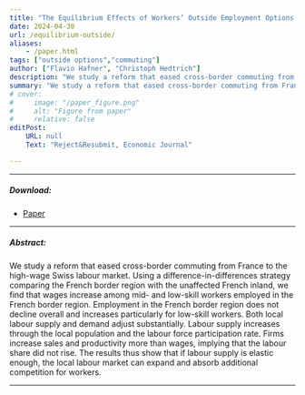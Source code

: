 ```yaml
---
title: "The Equilibrium Effects of Workers’ Outside Employment Options: Evidence from a Labour Market Integration" 
date: 2024-04-30
url: /equilibrium-outside/
aliases: 
    - /paper.html
tags: ["outside options","commuting"]
author: ["Flavio Hafner", "Christoph Hedtrich"]
description: "We study a reform that eased cross-border commuting from France to the high-wage Swiss labor market. The results thus show that if labour supply is elastic enough, the local labour market can expand and absorb additional competition for workers."
summary: "We study a reform that eased cross-border commuting from France to the high-wage Swiss labor market. The results thus show that if labour supply is elastic enough, the local labour market can expand and absorb additional competition for workers."
# cover:
#     image: "/paper_figure.png"
#     alt: "Figure from paper"
#     relative: false
editPost:
    URL: null
    Text: "Reject&Resubmit, Economic Journal"

---
```


---

##### Download:

- [Paper](equilibrium-outside.pdf)
<!-- - [Online appendix](appendix.pdf) -->
<!-- - [Code and data](https://github.com/paper_repo) -->

---

##### Abstract:

We study a reform that eased cross-border commuting from France to the high-wage Swiss labour market. Using a difference-in-differences strategy comparing the French border region with the unaffected French inland, we find that wages increase among mid- and low-skill workers employed in the French border region. Employment in the French border region does not decline overall and increases particularly for low-skill workers. Both local labour supply and demand adjust substantially. Labour supply increases through the local population and the labour force participation rate. Firms increase sales and productivity more than wages, implying that the labour share did not rise. The results thus show that if labour supply is elastic enough, the local labour market can expand and absorb additional competition for workers.

---

<!-- ##### Figure X:  Figure title

![](/figurex.png)

---

##### Citation

Author 1, Author 2. Year. "Title." *Journal* Volume (Issue): First page–Last page. https://doi.org/paper_doi.

```BibTeX
@article{AAYY,
author = {Author 1 and Author 2},
doi = {paper_doi},
journal = {Journal},
number = {Issue},
pages = {XXX--YYY},
title = {Title},
volume = {Volume},
year = {Year}}
```

---

##### Related material

+ [Presentation slides](/presentation.pdf) -->